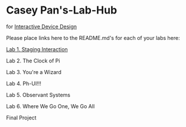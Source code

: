 # Casey Pan's-Lab-Hub
for [Interactive Device Design](https://github.com/FAR-Lab/Developing-and-Designing-Interactive-Devices/)

Please place links here to the README.md's for each of your labs here:

[Lab 1. Staging Interaction](Lab%201/)

Lab 2. The Clock of Pi<!--[](Lab%202/)-->

Lab 3. You're a Wizard<!--[](Lab%203/)-->

Lab 4. Ph-UI!!!<!--[](Lab%204/)-->

Lab 5. Observant Systems<!--[](Lab%205/)-->

Lab 6. Where We Go One, We Go All<!--[](Lab%206/)-->

Final Project<!--[](Final%20Project/)-->

